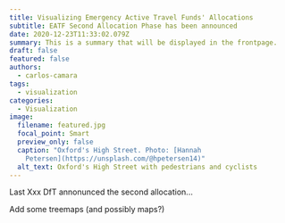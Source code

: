 ```yaml
---
title: Visualizing Emergency Active Travel Funds' Allocations
subtitle: EATF Second Allocation Phase has been announced
date: 2020-12-23T11:33:02.079Z
summary: This is a summary that will be displayed in the frontpage.
draft: false
featured: false
authors:
  - carlos-camara
tags:
  - visualization
categories:
  - Visualization
image:
  filename: featured.jpg
  focal_point: Smart
  preview_only: false
  caption: "Oxford's High Street. Photo: [Hannah
    Petersen](https://unsplash.com/@hpetersen14)"
  alt_text: Oxford's High Street with pedestrians and cyclists
---
```

Last Xxx DfT annonunced the second allocation...

Add some treemaps (and possibly maps?)